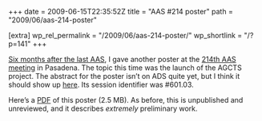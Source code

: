 +++
date = 2009-06-15T22:35:52Z
title = "AAS #214 poster"
path = "2009/06/aas-214-poster"

[extra]
wp_rel_permalink = "/2009/06/aas-214-poster/"
wp_shortlink = "/?p=141"
+++

[Six months after the last AAS](./2009/aas-213-poster.md), I gave
another poster at the [214th AAS meeting](http://aas.org/meetings/aas214/) in
Pasadena. The topic this time was the launch of the AGCTS project. The
abstract for the poster isn’t on ADS quite yet, but I think it should show up
[here](http://adsabs.harvard.edu/abs/2009AAS...21460103W). Its session
identifier was #601.03.

Here’s a
[PDF](/~peter/wp/wp-content/uploads/2009/06/poster.pdf) of
this poster (2.5 MB). As before, this is unpublished and unreviewed, and it
describes _extremely_ preliminary work.

